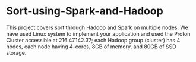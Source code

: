 # Sort-using-Spark-and-Hadoop
This project covers sort through Hadoop and Spark on multiple nodes. We have used Linux system to implement your application and used the Proton Cluster accessible at 216.47.142.37; each Hadoop group (cluster) has 4 nodes, each node having 4-cores, 8GB of memory, and 80GB of SSD storage.
